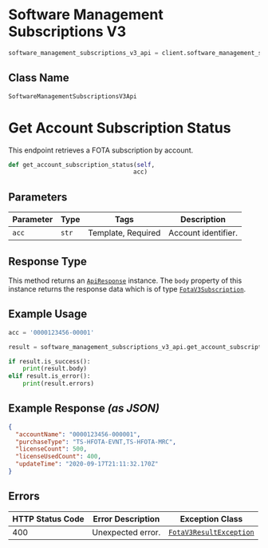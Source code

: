 # Software Management Subscriptions V3

```python
software_management_subscriptions_v3_api = client.software_management_subscriptions_v3
```

## Class Name

`SoftwareManagementSubscriptionsV3Api`


# Get Account Subscription Status

This endpoint retrieves a FOTA subscription by account.

```python
def get_account_subscription_status(self,
                                   acc)
```

## Parameters

| Parameter | Type | Tags | Description |
|  --- | --- | --- | --- |
| `acc` | `str` | Template, Required | Account identifier. |

## Response Type

This method returns an [`ApiResponse`](../../doc/api-response.md) instance. The `body` property of this instance returns the response data which is of type [`FotaV3Subscription`](../../doc/models/fota-v3-subscription.md).

## Example Usage

```python
acc = '0000123456-00001'

result = software_management_subscriptions_v3_api.get_account_subscription_status(acc)

if result.is_success():
    print(result.body)
elif result.is_error():
    print(result.errors)
```

## Example Response *(as JSON)*

```json
{
  "accountName": "0000123456-000001",
  "purchaseType": "TS-HFOTA-EVNT,TS-HFOTA-MRC",
  "licenseCount": 500,
  "licenseUsedCount": 400,
  "updateTime": "2020-09-17T21:11:32.170Z"
}
```

## Errors

| HTTP Status Code | Error Description | Exception Class |
|  --- | --- | --- |
| 400 | Unexpected error. | [`FotaV3ResultException`](../../doc/models/fota-v3-result-exception.md) |


